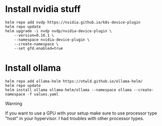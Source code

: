# Install nvidia stuff
```
helm repo add nvdp https://nvidia.github.io/k8s-device-plugin
helm repo update
helm upgrade -i nvdp nvdp/nvidia-device-plugin \
    --version=0.16.1 \
    --namespace nvidia-device-plugin \
    --create-namespace \
    --set gfd.enabled=true
```
# Install ollama
```
helm repo add ollama-helm https://otwld.github.io/ollama-helm/
helm repo update
helm install ollama ollama-helm/ollama --namespace ollama --create-namespace -f values.yaml
```

>[!WARNING]
>If you want to use a GPU with your setup make sure to use processor type "host" in your hypervisor. I had troubles with other processor types.
